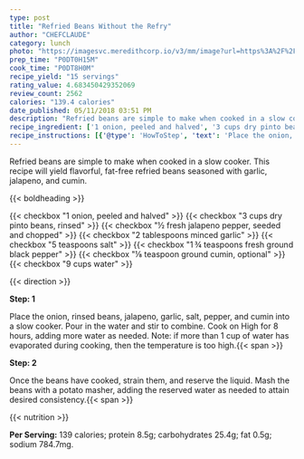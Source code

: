 ```yaml
---
type: post
title: "Refried Beans Without the Refry"
author: "CHEFCLAUDE"
category: lunch
photo: "https://imagesvc.meredithcorp.io/v3/mm/image?url=https%3A%2F%2Fimages.media-allrecipes.com%2Fuserphotos%2F373926.jpg"
prep_time: "P0DT0H15M"
cook_time: "P0DT8H0M"
recipe_yield: "15 servings"
rating_value: 4.683450429352069
review_count: 2562
calories: "139.4 calories"
date_published: 05/11/2018 03:51 PM
description: "Refried beans are simple to make when cooked in a slow cooker.  This recipe will yield flavorful, fat-free refried beans seasoned with garlic, jalapeno, and cumin."
recipe_ingredient: ['1 onion, peeled and halved', '3 cups dry pinto beans, rinsed', '½ fresh jalapeno pepper, seeded and chopped', '2 tablespoons minced garlic', '5 teaspoons salt', '1\u2009¾ teaspoons fresh ground black pepper ', '⅛ teaspoon ground cumin, optional', '9 cups water']
recipe_instructions: [{'@type': 'HowToStep', 'text': 'Place the onion, rinsed beans, jalapeno, garlic, salt, pepper, and cumin into a slow cooker. Pour in the water and stir to combine.  Cook on High for 8 hours, adding more water as needed.  Note: if more than 1 cup of water has evaporated during cooking, then the temperature is too high.\n'}, {'@type': 'HowToStep', 'text': 'Once the beans have cooked, strain them, and reserve the liquid.  Mash the beans with a potato masher, adding the reserved water as needed to attain desired consistency.\n'}]
---
```


Refried beans are simple to make when cooked in a slow cooker.  This recipe will yield flavorful, fat-free refried beans seasoned with garlic, jalapeno, and cumin. 

{{< boldheading >}}

{{< checkbox "1  onion, peeled and halved" >}}
{{< checkbox "3 cups dry pinto beans, rinsed" >}}
{{< checkbox "½  fresh jalapeno pepper, seeded and chopped" >}}
{{< checkbox "2 tablespoons minced garlic" >}}
{{< checkbox "5 teaspoons salt" >}}
{{< checkbox "1 ¾ teaspoons fresh ground black pepper" >}}
{{< checkbox "⅛ teaspoon ground cumin, optional" >}}
{{< checkbox "9 cups water" >}}


{{< direction >}}

**Step: 1**

Place the onion, rinsed beans, jalapeno, garlic, salt, pepper, and cumin into a slow cooker. Pour in the water and stir to combine.  Cook on High for 8 hours, adding more water as needed.  Note: if more than 1 cup of water has evaporated during cooking, then the temperature is too high.{{< span >}}

**Step: 2**

Once the beans have cooked, strain them, and reserve the liquid.  Mash the beans with a potato masher, adding the reserved water as needed to attain desired consistency.{{< span >}}

{{< nutrition >}}

**Per Serving:** 139 calories; protein 8.5g; carbohydrates 25.4g; fat 0.5g; sodium 784.7mg.